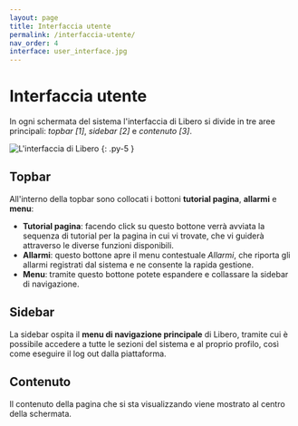 ```yaml
---
layout: page
title: Interfaccia utente
permalink: /interfaccia-utente/
nav_order: 4
interface: user_interface.jpg
---
```


# Interfaccia utente

In ogni schermata del sistema l'interfaccia di Libero si divide in tre aree principali: *topbar [1]*, *sidebar [2]* e *contenuto [3]*.

![L'interfaccia di Libero](/assets/img/{{page.interface}})
{: .py-5 }

## Topbar

All'interno della topbar sono collocati i bottoni **tutorial pagina**, **allarmi** e **menu**:

  * **Tutorial pagina**: facendo click su questo bottone verrà avviata la sequenza di tutorial per la pagina in cui vi trovate, che vi guiderà attraverso le diverse funzioni disponibili.
  * **Allarmi**: questo bottone apre il menu contestuale *Allarmi*, che riporta gli allarmi registrati dal sistema e ne consente la rapida gestione.
  * **Menu**: tramite questo bottone potete espandere e collassare la sidebar di navigazione.


## Sidebar

La sidebar ospita il **menu di navigazione principale** di Libero, tramite cui è possibile accedere a tutte le sezioni del sistema e al proprio profilo, così come eseguire il log out dalla piattaforma.


## Contenuto

Il contenuto della pagina che si sta visualizzando viene mostrato al centro della schermata.
